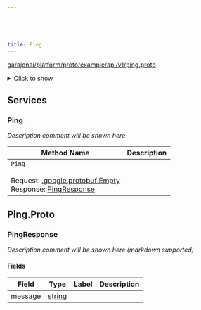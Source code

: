 ```yaml
---





title: Ping
---
```

<!-- ------  Overall Reference ------ -->

[garajonai/platform/proto/example/api/v1/ping.proto](#garajonai/platform/proto/example/api/v1/ping.proto)
<details>
<summary>Click to show</summary>

### Messages
  - [PingResponse](#garajonai.platform.example.api.v1.PingResponse)

### Enums


</details>


<!-- ------  Service and Methods ------ -->
## Services


### Ping
*Description comment will be shown here*

| Method Name | Description |
| ----------- | ------------|
| `Ping` <br /><br /> Request: [.google.protobuf.Empty](#google.protobuf.Empty) <br /> Response: [PingResponse](#google.protobuf.Empty) | <para></para> |






<a name="garajonai/platform/proto/example/api/v1/ping.proto"></a>

<!-- ------  Filename ------ -->
## Ping.Proto


<!-- ------  Messages ------ -->
<a name="garajonai.platform.example.api.v1.PingResponse"></a>
### PingResponse
*Description comment will be shown here (markdown supported)*


#### Fields

| Field | Type | Label | Description |
| ----- | ---- | ----- | ----------- |
| message | [string](#string) |  | <para></para> |





<!-- ------  Enums ------ -->



